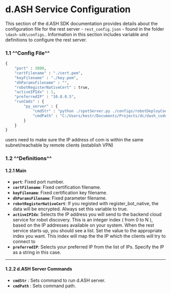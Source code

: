 # d.ASH Service Configuration

This section of the d.ASH SDK documentation provides details about the configuration file for the rest server - `rest_config.json` - found in the folder `\dash-sdk\configs`.. Information in this section includes variable and definitions to configure the rest server.

### 1.1 ^^Config File^^

``` python
{
    "port" : 3000,
    "certFilename" : "./cert.pem",
    "keyFilename" : "./key.pem",
    "dhParamsFilename" : "",
    "robotRegisterNativeCert" : true,
    "activeIPIdx" : 1, 
    "preferredIP" : "10.8.0.5", 
    "runCmds" : {
        "py_server" : {
            "cmdStr" : "python ./spotServer.py ./configs/robotDeployConfig.json <!TOKEN!>",
            "cmdPath" : "C:/Users/kestr/Documents/Projects/dc/dash_code/py_server"
        }
    }
}
```

users need to make sure the IP address of com is within the same subnet/reachable by remote clients (establish VPN)

### 1.2 ^^Definitions^^

#### 1.2.1 Main

- **`port`**: Fixed port number.
- **`certFilename`**: Fixed certification filename.
- **`keyFilename`**: Fixed certification key filename.
- **`dhParamsFilename`**: Fixed parameter filename.
- **`robotRegisterNativeCert`**:  If you registed with register_bot_native, the data will be encrypted. Always set this variable to true.
- **`activeIPIdx`**: Selects the IP address you will send to the backend cloud service for robot discovery. This is an integer index ( from 0 to N ), based on the IP addresses available on your system. When the rest service starts up, you should see a list. Set the value to the appropriate index you want. This index will map the the IP which the clients will try to connect to
- **`preferredIP`**: Selects your preferred IP from the list of IPs. Specify the IP as a string in this case.

---

#### 1.2.2 d.ASH Server Commands

- **`cmdStr`** : Sets command to run d.ASH server.
- **`cmdPath`** : Sets command path.
